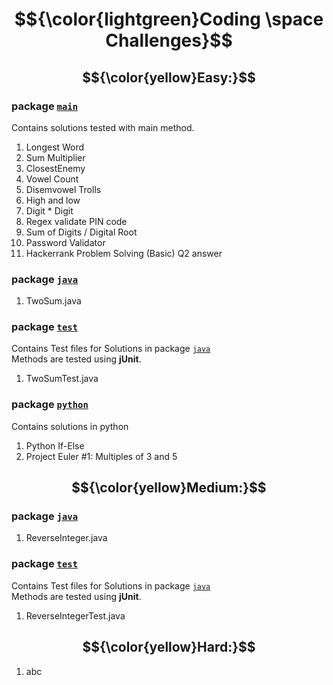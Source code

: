 # $${\color{lightgreen}Coding \space Challenges}$$

## $${\color{yellow}Easy:}$$

### package [`main`](easy/main)
Contains solutions tested with main method. 
1. Longest Word
2. Sum Multiplier
3. ClosestEnemy
4. Vowel Count
5. Disemvowel Trolls
6. High and low 
7. Digit * Digit
8. Regex validate PIN code
9. Sum of Digits / Digital Root
10. Password Validator
11. Hackerrank Problem Solving (Basic) Q2 answer

### package [`java`](easy/java)
1. TwoSum.java

### package [`test`](easy/test)
Contains Test files for Solutions in package [`java`](easy/java) <br>
Methods are tested using **jUnit**. 
1. TwoSumTest.java

### package [`python`](easy/python)
Contains solutions in python
1. Python If-Else
2. Project Euler #1: Multiples of 3 and 5

## $${\color{yellow}Medium:}$$

### package [`java`](easy/java)
1. ReverseInteger.java

### package [`test`](easy/test)
Contains Test files for Solutions in package [`java`](easy/java) <br>
Methods are tested using **jUnit**. 
1. ReverseIntegerTest.java



## $${\color{yellow}Hard:}$$

1. abc
